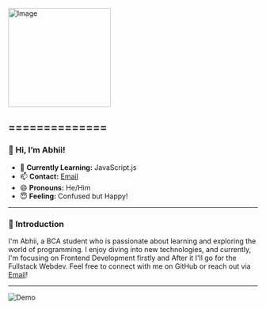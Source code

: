 
 <img src="https://github.com/abhii718/abhii718/assets/135432891/a0fbd8b6-f99a-4b0c-9076-09b9434aa489" alt="Image" width="207" height="200">

## ==============

### 👋 Hi, I’m Abhii!

- 🌱 **Currently Learning:** JavaScript.js
- 📫 **Contact:** [Email](mailto:abhinavsingh47639@gmail.com)
- 😄 **Pronouns:** He/Him
- 😇 **Feeling:** Confused but Happy!

---

### 🥰 Introduction

I'm Abhii, a BCA student who is passionate about learning and exploring the world of programming. I enjoy diving into new technologies, and currently, I'm focusing on Frontend Development firstly and After it I'll go for the Fullstack Webdev. Feel free to connect with me on GitHub or reach out via [Email](mailto:abhinavsingh47639@gmail.com)!

---

<!---
abhii718/abhii718 is a ✨ special ✨ repository because its `README.md` (this file) appears on your GitHub profile.
You can click the Preview link to take a look at your changes.
--->

![Demo](https://media.giphy.com/media/v1.Y2lkPTc5MGI3NjExbGJ4bHp5dGd5d2t3dWk4bHl4eHh5d2J4c2Y1bGZqZzNqYjV1dGZ6dyZlcD12MV9pbnRlcm5hbF9naWZfYnlfaWQmY3Q9Zw/26tn33aiTi1jkl6H6/giphy.gif)  
